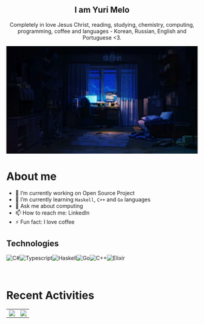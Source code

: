 <h2 align="center">I am Yuri Melo</h2>

<p align="center">Completely in love Jesus Christ, reading, studying, chemistry, computing, programming, coffee and languages - Korean, Russian, English and Portuguese <3.</b> </p>

<div align="center">
  <img src="/raning.gif"/>
</div>

# About me
- 🔭 I’m currently working on Open Source Project
- 🌱 I’m currently learning `Haskell`, `C++` and `Go` languages
- 💬 Ask me about computing
- 📫 How to reach me: LinkedIn
- ⚡ Fun fact: I love coffee

## Technologies
<img align="left" alt="C#" height="32px" src="https://img.shields.io/badge/C%23-239120?style=for-the-badge&logo=c-sharp&logoColor=white">
<img align="left" alt="Typescript" height="32px" src="https://img.shields.io/badge/TypeScript-007ACC?style=for-the-badge&logo=typescript&logoColor=white"/>
<img align="left" alt="Haskell" height="32px" src="https://img.shields.io/badge/Haskell-5e5086?style=for-the-badge&logo=haskell&logoColor=white"/>
<img align="left" alt="Go" height="32px" src="https://img.shields.io/badge/Go-00ADD8?style=for-the-badge&logo=go&logoColor=white">
<img align="left" alt="C++" height="32px" src="https://img.shields.io/badge/C%2B%2B-00599C?style=for-the-badge&logo=c%2B%2B&logoColor=white">
<img align="left" alt="Elixir" height="32px" src="https://img.shields.io/badge/elixir-%234B275F.svg?style=for-the-badge&logo=elixir&logoColor=white">
<br/>
<br/>
<br/>

# Recent Activities
<center>
<table>
  <tr>
    <td><img width="100%" align="left" src="https://github-readme-stats.vercel.app/api/top-langs/?username=elyosemite&langs_count=22&layout=compact&theme=gruvbox" /></td>
    <td><img width="100%" align="right" src="https://github-readme-stats.vercel.app/api?username=elyosemite&theme=gruvbox#gh-light-mode-only&show_icons=true&count_private=true&include_all_commits=true&hide_title=true" /></td>
  </tr>  
</table>
</center>
